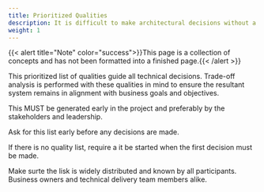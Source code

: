 ```yaml
---
title: Prioritized Qualities
description: It is difficult to make architectural decisions without a prioritized list of system qualities to help with trade-off analysis activities.
weight: 1
---
```

{{< alert title="Note" color="success">}}This page is a collection of concepts and has not been formatted into a finished page.{{< /alert >}}

This prioritized list of qualities guide all technical decisions. Trade-off analysis is performed with these qualities in mind to ensure the resultant system remains in alignment with business goals and objectives.

This MUST be generated early in the project and preferably by the stakeholders and leadership.

Ask for this list early before any decisions are made.

If there is no quality list, require a it be started when the first decision must be made.

Make surte the lisk is widely distributed and known by all participants. Business owners and technical delivery team members alike.